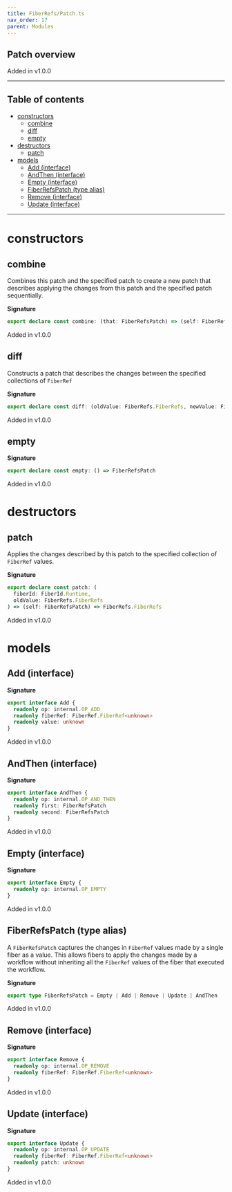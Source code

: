 ```yaml
---
title: FiberRefs/Patch.ts
nav_order: 17
parent: Modules
---
```


## Patch overview

Added in v1.0.0

---

<h2 class="text-delta">Table of contents</h2>

- [constructors](#constructors)
  - [combine](#combine)
  - [diff](#diff)
  - [empty](#empty)
- [destructors](#destructors)
  - [patch](#patch)
- [models](#models)
  - [Add (interface)](#add-interface)
  - [AndThen (interface)](#andthen-interface)
  - [Empty (interface)](#empty-interface)
  - [FiberRefsPatch (type alias)](#fiberrefspatch-type-alias)
  - [Remove (interface)](#remove-interface)
  - [Update (interface)](#update-interface)

---

# constructors

## combine

Combines this patch and the specified patch to create a new patch that
describes applying the changes from this patch and the specified patch
sequentially.

**Signature**

```ts
export declare const combine: (that: FiberRefsPatch) => (self: FiberRefsPatch) => FiberRefsPatch
```

Added in v1.0.0

## diff

Constructs a patch that describes the changes between the specified
collections of `FiberRef`

**Signature**

```ts
export declare const diff: (oldValue: FiberRefs.FiberRefs, newValue: FiberRefs.FiberRefs) => FiberRefsPatch
```

Added in v1.0.0

## empty

**Signature**

```ts
export declare const empty: () => FiberRefsPatch
```

Added in v1.0.0

# destructors

## patch

Applies the changes described by this patch to the specified collection
of `FiberRef` values.

**Signature**

```ts
export declare const patch: (
  fiberId: FiberId.Runtime,
  oldValue: FiberRefs.FiberRefs
) => (self: FiberRefsPatch) => FiberRefs.FiberRefs
```

Added in v1.0.0

# models

## Add (interface)

**Signature**

```ts
export interface Add {
  readonly op: internal.OP_ADD
  readonly fiberRef: FiberRef.FiberRef<unknown>
  readonly value: unknown
}
```

Added in v1.0.0

## AndThen (interface)

**Signature**

```ts
export interface AndThen {
  readonly op: internal.OP_AND_THEN
  readonly first: FiberRefsPatch
  readonly second: FiberRefsPatch
}
```

Added in v1.0.0

## Empty (interface)

**Signature**

```ts
export interface Empty {
  readonly op: internal.OP_EMPTY
}
```

Added in v1.0.0

## FiberRefsPatch (type alias)

A `FiberRefsPatch` captures the changes in `FiberRef` values made by a single
fiber as a value. This allows fibers to apply the changes made by a workflow
without inheriting all the `FiberRef` values of the fiber that executed the
workflow.

**Signature**

```ts
export type FiberRefsPatch = Empty | Add | Remove | Update | AndThen
```

Added in v1.0.0

## Remove (interface)

**Signature**

```ts
export interface Remove {
  readonly op: internal.OP_REMOVE
  readonly fiberRef: FiberRef.FiberRef<unknown>
}
```

Added in v1.0.0

## Update (interface)

**Signature**

```ts
export interface Update {
  readonly op: internal.OP_UPDATE
  readonly fiberRef: FiberRef.FiberRef<unknown>
  readonly patch: unknown
}
```

Added in v1.0.0
